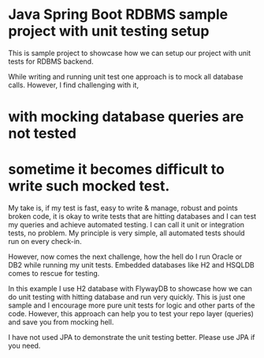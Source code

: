# Java Spring Boot RDBMS sample project with unit testing setup

This is sample project to showcase how we can setup our project with unit tests for RDBMS backend.

While writing and running unit test one approach is to mock all database calls. However, I find challenging with it,
# with mocking database queries are not tested
# sometime it becomes difficult to write such mocked test.

My take is, if my test is fast, easy to write & manage, robust and points broken code, it is okay to write tests that are hitting databases and I can test my queries and achieve automated testing. I can call it unit or integration tests, no problem. My principle is very simple, all automated tests should run on every check-in.

However, now comes the next challenge, how the hell do I run Oracle or DB2 while running my unit tests. Embedded databases like H2 and HSQLDB comes to rescue for testing.

In this example I use H2 database with FlywayDB to showcase how we can do unit testing with hitting database and run very quickly. This is just one sample and I encourage more pure unit tests for logic and other parts of the code. However, this approach can help you to test your repo layer (queries) and save you from mocking hell.

I have not used JPA to demonstrate the unit testing better. Please use JPA if you need.




